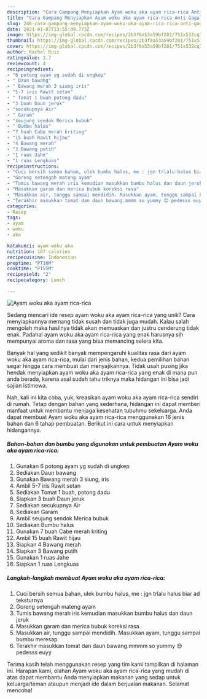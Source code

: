 ```yaml
---
description: "Cara Gampang Menyiapkan Ayam woku aka ayam rica-rica Anti Gagal"
title: "Cara Gampang Menyiapkan Ayam woku aka ayam rica-rica Anti Gagal"
slug: 246-cara-gampang-menyiapkan-ayam-woku-aka-ayam-rica-rica-anti-gagal
date: 2021-01-07T13:55:09.773Z
image: https://img-global.cpcdn.com/recipes/2b3f8a53a59bf201/751x532cq70/ayam-woku-aka-ayam-rica-rica-foto-resep-utama.jpg
thumbnail: https://img-global.cpcdn.com/recipes/2b3f8a53a59bf201/751x532cq70/ayam-woku-aka-ayam-rica-rica-foto-resep-utama.jpg
cover: https://img-global.cpcdn.com/recipes/2b3f8a53a59bf201/751x532cq70/ayam-woku-aka-ayam-rica-rica-foto-resep-utama.jpg
author: Rachel Ruiz
ratingvalue: 3.7
reviewcount: 4
recipeingredient:
- "6 potong ayam yg sudah di ungkep"
- " Daun bawang"
- " Bawang merah 3 siung iris"
- "5-7 iris Rawit setan"
- " Tomat 1 buah potong dadu"
- "3 buah Daun jeruk"
- "secukupnya Air"
- " Garam"
- "seujung sendok Merica bubuk"
- " Bumbu halus"
- "7 buah Cabe merah kriting"
- "15 buah Rawit hijau"
- "4 Bawang merah"
- "3 Bawang putih"
- "1 ruas Jahe"
- "1 ruas Lengkuas"
recipeinstructions:
- "Cuci bersih semua bahan, ulek bumbu halus, me : jgn trlalu halus biar ad teksturnya"
- "Goreng setengah mateng ayam"
- "Tumis bawang merah iris kemudian masukkan bumbu halus dan daun jeruk"
- "Masukkan garam dan merica bubuk koreksi rasa"
- "Masukkan air, tunggu sampai mendidih. Masukkan ayam, tunggu sampai bumbu meresap"
- "Terakhir masukkan tomat dan daun bawang.mmmm so yummy 😍 pedesss euyy"
categories:
- Resep
tags:
- ayam
- woku
- aka

katakunci: ayam woku aka 
nutrition: 107 calories
recipecuisine: Indonesian
preptime: "PT16M"
cooktime: "PT55M"
recipeyield: "2"
recipecategory: Lunch

---
```



![Ayam woku aka ayam rica-rica](https://img-global.cpcdn.com/recipes/2b3f8a53a59bf201/751x532cq70/ayam-woku-aka-ayam-rica-rica-foto-resep-utama.jpg)

Sedang mencari ide resep ayam woku aka ayam rica-rica yang unik? Cara menyiapkannya memang tidak susah dan tidak juga mudah. Kalau salah mengolah maka hasilnya tidak akan memuaskan dan justru cenderung tidak enak. Padahal ayam woku aka ayam rica-rica yang enak harusnya sih mempunyai aroma dan rasa yang bisa memancing selera kita.



Banyak hal yang sedikit banyak mempengaruhi kualitas rasa dari ayam woku aka ayam rica-rica, mulai dari jenis bahan, kedua pemilihan bahan segar hingga cara membuat dan menyajikannya. Tidak usah pusing jika hendak menyiapkan ayam woku aka ayam rica-rica yang enak di mana pun anda berada, karena asal sudah tahu triknya maka hidangan ini bisa jadi sajian istimewa.


Nah, kali ini kita coba, yuk, kreasikan ayam woku aka ayam rica-rica sendiri di rumah. Tetap dengan bahan yang sederhana, hidangan ini dapat memberi manfaat untuk membantu menjaga kesehatan tubuhmu sekeluarga. Anda dapat membuat Ayam woku aka ayam rica-rica menggunakan 16 jenis bahan dan 6 tahap pembuatan. Berikut ini cara untuk menyiapkan hidangannya.

<!--inarticleads1-->

##### Bahan-bahan dan bumbu yang digunakan untuk pembuatan Ayam woku aka ayam rica-rica:

1. Gunakan 6 potong ayam yg sudah di ungkep
1. Sediakan  Daun bawang
1. Gunakan  Bawang merah 3 siung, iris
1. Ambil 5-7 iris Rawit setan
1. Sediakan  Tomat 1 buah, potong dadu
1. Siapkan 3 buah Daun jeruk
1. Sediakan secukupnya Air
1. Sediakan  Garam
1. Ambil seujung sendok Merica bubuk
1. Sediakan  Bumbu halus
1. Gunakan 7 buah Cabe merah kriting
1. Ambil 15 buah Rawit hijau
1. Siapkan 4 Bawang merah
1. Siapkan 3 Bawang putih
1. Gunakan 1 ruas Jahe
1. Siapkan 1 ruas Lengkuas




<!--inarticleads2-->

##### Langkah-langkah membuat Ayam woku aka ayam rica-rica:

1. Cuci bersih semua bahan, ulek bumbu halus, me : jgn trlalu halus biar ad teksturnya
1. Goreng setengah mateng ayam
1. Tumis bawang merah iris kemudian masukkan bumbu halus dan daun jeruk
1. Masukkan garam dan merica bubuk koreksi rasa
1. Masukkan air, tunggu sampai mendidih. Masukkan ayam, tunggu sampai bumbu meresap
1. Terakhir masukkan tomat dan daun bawang.mmmm so yummy 😍 pedesss euyy




Terima kasih telah menggunakan resep yang tim kami tampilkan di halaman ini. Harapan kami, olahan Ayam woku aka ayam rica-rica yang mudah di atas dapat membantu Anda menyiapkan makanan yang sedap untuk keluarga/teman ataupun menjadi ide dalam berjualan makanan. Selamat mencoba!
